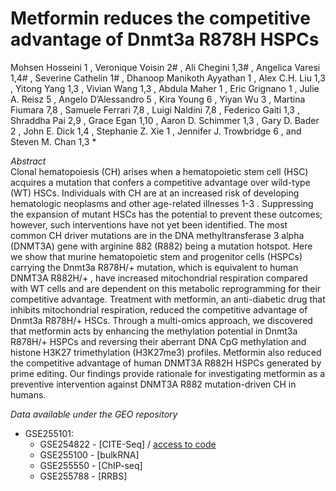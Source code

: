 # Metformin reduces the competitive advantage of Dnmt3a R878H HSPCs

Mohsen Hosseini 1 , Veronique Voisin 2# , Ali Chegini 1,3# , Angelica Varesi 1,4# , Severine Cathelin 1# ,
Dhanoop Manikoth Ayyathan 1 , Alex C.H. Liu 1,3 , Yitong Yang 1,3 , Vivian Wang 1,3 , Abdula Maher 1 ,
Eric Grignano 1 , Julie A. Reisz 5 , Angelo D’Alessandro 5 , Kira Young 6 , Yiyan Wu 3 , Martina
Fiumara 7,8 , Samuele Ferrari 7,8 , Luigi Naldini 7,8 , Federico Gaiti 1,3 , Shraddha Pai 2,9 , Grace Egan 1,10 ,
Aaron D. Schimmer 1,3 , Gary D. Bader 2 , John E. Dick 1,4 , Stephanie Z. Xie 1 , Jennifer J.
Trowbridge 6 , and Steven M. Chan 1,3 *

*Abstract* <br>
Clonal hematopoiesis (CH) arises when a hematopoietic stem cell (HSC) acquires a mutation
that confers a competitive advantage over wild-type (WT) HSCs. Individuals with CH are at an
increased risk of developing hematologic neoplasms and other age-related illnesses 1-3 .
Suppressing the expansion of mutant HSCs has the potential to prevent these outcomes;
however, such interventions have not yet been identified. The most common CH driver
mutations are in the DNA methyltransferase 3 alpha (DNMT3A) gene with arginine 882 (R882)
being a mutation hotspot. Here we show that murine hematopoietic stem and progenitor cells
(HSPCs) carrying the Dnmt3a R878H/+ mutation, which is equivalent to human DNMT3A R882H/+ , have
increased mitochondrial respiration compared with WT cells and are dependent on this metabolic
reprogramming for their competitive advantage. Treatment with metformin, an anti-diabetic drug
that inhibits mitochondrial respiration, reduced the competitive advantage of Dnmt3a R878H/+ HSCs.
Through a multi-omics approach, we discovered that metformin acts by enhancing the
methylation potential in Dnmt3a R878H/+ HSPCs and reversing their aberrant DNA CpG methylation
and histone H3K27 trimethylation (H3K27me3) profiles. Metformin also reduced the
competitive advantage of human DNMT3A R882H HSPCs generated by prime editing. Our findings
provide rationale for investigating metformin as a preventive intervention against DNMT3A R882
mutation-driven CH in humans.

*Data available under the GEO repository* <br>
 * GSE255101:
   *  GSE254822 - [CITE-Seq] / [access to code](https://github.com/veroniquevoisin/DNMT3a/blob/main/scRNA.md)
   * GSE255100 - [bulkRNA]
   * GSE255550 - [ChIP-seq]
   * GSE255788 - [RRBS]

